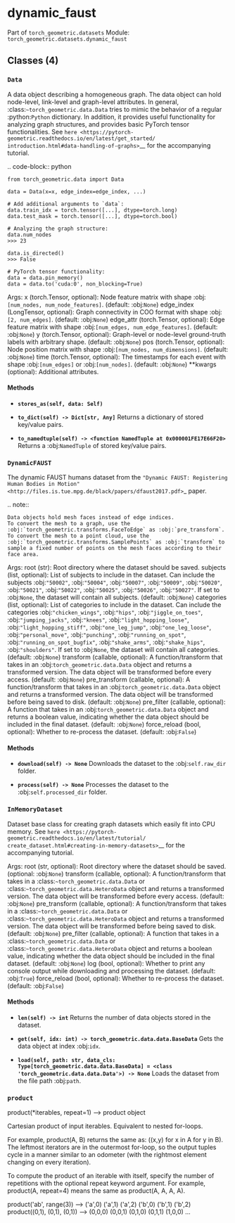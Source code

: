 # dynamic_faust

Part of `torch_geometric.datasets`
Module: `torch_geometric.datasets.dynamic_faust`

## Classes (4)

### `Data`

A data object describing a homogeneous graph.
The data object can hold node-level, link-level and graph-level attributes.
In general, :class:`~torch_geometric.data.Data` tries to mimic the
behavior of a regular :python:`Python` dictionary.
In addition, it provides useful functionality for analyzing graph
structures, and provides basic PyTorch tensor functionalities.
See `here <https://pytorch-geometric.readthedocs.io/en/latest/get_started/
introduction.html#data-handling-of-graphs>`__ for the accompanying
tutorial.

.. code-block:: python

    from torch_geometric.data import Data

    data = Data(x=x, edge_index=edge_index, ...)

    # Add additional arguments to `data`:
    data.train_idx = torch.tensor([...], dtype=torch.long)
    data.test_mask = torch.tensor([...], dtype=torch.bool)

    # Analyzing the graph structure:
    data.num_nodes
    >>> 23

    data.is_directed()
    >>> False

    # PyTorch tensor functionality:
    data = data.pin_memory()
    data = data.to('cuda:0', non_blocking=True)

Args:
    x (torch.Tensor, optional): Node feature matrix with shape
        :obj:`[num_nodes, num_node_features]`. (default: :obj:`None`)
    edge_index (LongTensor, optional): Graph connectivity in COO format
        with shape :obj:`[2, num_edges]`. (default: :obj:`None`)
    edge_attr (torch.Tensor, optional): Edge feature matrix with shape
        :obj:`[num_edges, num_edge_features]`. (default: :obj:`None`)
    y (torch.Tensor, optional): Graph-level or node-level ground-truth
        labels with arbitrary shape. (default: :obj:`None`)
    pos (torch.Tensor, optional): Node position matrix with shape
        :obj:`[num_nodes, num_dimensions]`. (default: :obj:`None`)
    time (torch.Tensor, optional): The timestamps for each event with shape
        :obj:`[num_edges]` or :obj:`[num_nodes]`. (default: :obj:`None`)
    **kwargs (optional): Additional attributes.

#### Methods

- **`stores_as(self, data: Self)`**

- **`to_dict(self) -> Dict[str, Any]`**
  Returns a dictionary of stored key/value pairs.

- **`to_namedtuple(self) -> <function NamedTuple at 0x000001FE17E66F20>`**
  Returns a :obj:`NamedTuple` of stored key/value pairs.

### `DynamicFAUST`

The dynamic FAUST humans dataset from the `"Dynamic FAUST: Registering
Human Bodies in Motion"
<http://files.is.tue.mpg.de/black/papers/dfaust2017.pdf>`_ paper.

.. note::

    Data objects hold mesh faces instead of edge indices.
    To convert the mesh to a graph, use the
    :obj:`torch_geometric.transforms.FaceToEdge` as :obj:`pre_transform`.
    To convert the mesh to a point cloud, use the
    :obj:`torch_geometric.transforms.SamplePoints` as :obj:`transform` to
    sample a fixed number of points on the mesh faces according to their
    face area.

Args:
    root (str): Root directory where the dataset should be saved.
    subjects (list, optional): List of subjects to include in the
        dataset. Can include the subjects :obj:`"50002"`, :obj:`"50004"`,
        :obj:`"50007"`, :obj:`"50009"`, :obj:`"50020"`, :obj:`"50021"`,
        :obj:`"50022"`, :obj:`"50025"`, :obj:`"50026"`, :obj:`"50027"`.
        If set to :obj:`None`, the dataset will contain all subjects.
        (default: :obj:`None`)
    categories (list, optional): List of categories to include in the
        dataset. Can include the categories :obj:`"chicken_wings"`,
        :obj:`"hips"`, :obj:`"jiggle_on_toes"`, :obj:`"jumping_jacks"`,
        :obj:`"knees"`, :obj:`"light_hopping_loose"`,
        :obj:`"light_hopping_stiff"`, :obj:`"one_leg_jump"`,
        :obj:`"one_leg_loose"`, :obj:`"personal_move"`, :obj:`"punching"`,
        :obj:`"running_on_spot"`, :obj:`"running_on_spot_bugfix"`,
        :obj:`"shake_arms"`, :obj:`"shake_hips"`, :obj:`"shoulders"`.
        If set to :obj:`None`, the dataset will contain all categories.
        (default: :obj:`None`)
    transform (callable, optional): A function/transform that takes in an
        :obj:`torch_geometric.data.Data` object and returns a transformed
        version. The data object will be transformed before every access.
        (default: :obj:`None`)
    pre_transform (callable, optional): A function/transform that takes in
        an :obj:`torch_geometric.data.Data` object and returns a
        transformed version. The data object will be transformed before
        being saved to disk. (default: :obj:`None`)
    pre_filter (callable, optional): A function that takes in an
        :obj:`torch_geometric.data.Data` object and returns a boolean
        value, indicating whether the data object should be included in the
        final dataset. (default: :obj:`None`)
    force_reload (bool, optional): Whether to re-process the dataset.
        (default: :obj:`False`)

#### Methods

- **`download(self) -> None`**
  Downloads the dataset to the :obj:`self.raw_dir` folder.

- **`process(self) -> None`**
  Processes the dataset to the :obj:`self.processed_dir` folder.

### `InMemoryDataset`

Dataset base class for creating graph datasets which easily fit
into CPU memory.
See `here <https://pytorch-geometric.readthedocs.io/en/latest/tutorial/
create_dataset.html#creating-in-memory-datasets>`__ for the accompanying
tutorial.

Args:
    root (str, optional): Root directory where the dataset should be saved.
        (optional: :obj:`None`)
    transform (callable, optional): A function/transform that takes in a
        :class:`~torch_geometric.data.Data` or
        :class:`~torch_geometric.data.HeteroData` object and returns a
        transformed version.
        The data object will be transformed before every access.
        (default: :obj:`None`)
    pre_transform (callable, optional): A function/transform that takes in
        a :class:`~torch_geometric.data.Data` or
        :class:`~torch_geometric.data.HeteroData` object and returns a
        transformed version.
        The data object will be transformed before being saved to disk.
        (default: :obj:`None`)
    pre_filter (callable, optional): A function that takes in a
        :class:`~torch_geometric.data.Data` or
        :class:`~torch_geometric.data.HeteroData` object and returns a
        boolean value, indicating whether the data object should be
        included in the final dataset. (default: :obj:`None`)
    log (bool, optional): Whether to print any console output while
        downloading and processing the dataset. (default: :obj:`True`)
    force_reload (bool, optional): Whether to re-process the dataset.
        (default: :obj:`False`)

#### Methods

- **`len(self) -> int`**
  Returns the number of data objects stored in the dataset.

- **`get(self, idx: int) -> torch_geometric.data.data.BaseData`**
  Gets the data object at index :obj:`idx`.

- **`load(self, path: str, data_cls: Type[torch_geometric.data.data.BaseData] = <class 'torch_geometric.data.data.Data'>) -> None`**
  Loads the dataset from the file path :obj:`path`.

### `product`

product(*iterables, repeat=1) --> product object

Cartesian product of input iterables.  Equivalent to nested for-loops.

For example, product(A, B) returns the same as:  ((x,y) for x in A for y in B).
The leftmost iterators are in the outermost for-loop, so the output tuples
cycle in a manner similar to an odometer (with the rightmost element changing
on every iteration).

To compute the product of an iterable with itself, specify the number
of repetitions with the optional repeat keyword argument. For example,
product(A, repeat=4) means the same as product(A, A, A, A).

product('ab', range(3)) --> ('a',0) ('a',1) ('a',2) ('b',0) ('b',1) ('b',2)
product((0,1), (0,1), (0,1)) --> (0,0,0) (0,0,1) (0,1,0) (0,1,1) (1,0,0) ...
